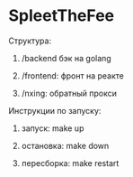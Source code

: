 # SpleetTheFee

Структура:
1) /backend
бэк на golang

2) /frontend:
фронт на реакте

3) /nxing:
обратный прокси



Инструкции по запуску:
1) запуск:
make up

2) остановка:
make down

3) пересборка:
make restart
